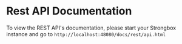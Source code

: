 # Rest API Documentation

To view the REST API's documentation, please start your Strongbox instance and go to `http://localhost:48080/docs/rest/api.html`
